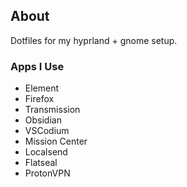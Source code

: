 ## About
Dotfiles for my hyprland + gnome setup. 

### Apps I Use
- Element
- Firefox
- Transmission
- Obsidian
- VSCodium
- Mission Center
- Localsend
- Flatseal
- ProtonVPN
